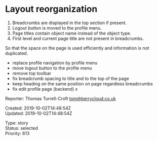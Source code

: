 # Layout reorganization

1. Breadcrumbs are displayed in the top section if present.
2. Logout button is moved to the profile menu.
3. Page titles contain object name instead of the object type.
4. First level and current page title are not present in breadcrumbs.

So that the space on the page is used efficiently and information is not duplicated.

- replace profile navigation by profile menu
- move logout button to the profile menu
- remove top toolbar
- fix breadcrumb spacing to title and to the top of the page
- keep heading on the same position on page regardless breadcrumbs
- fix edit profile page (backend) x

Reporter: Thomas Turrell-Croft <tom@berrycloud.co.uk>  

Created: 2019-10-02T14:48:54Z  
Updated: 2019-10-02T14:48:54Z

Type: story  
Status: selected  
Priority: 613
